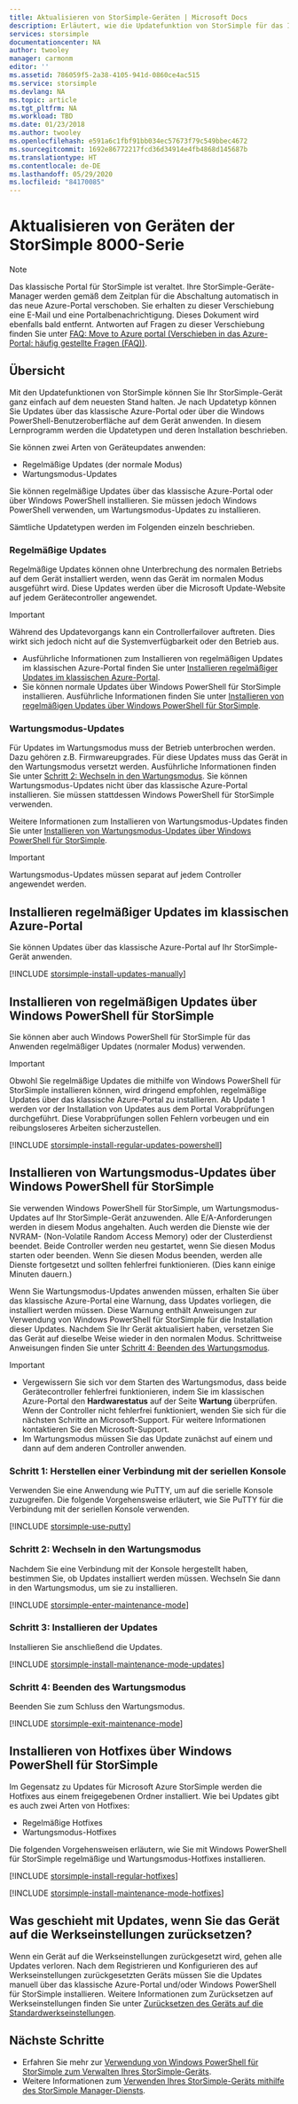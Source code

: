 ```yaml
---
title: Aktualisieren von StorSimple-Geräten | Microsoft Docs
description: Erläutert, wie die Updatefunktion von StorSimple für das Installieren regelmäßiger und Wartungsmodus-Updates und -Hotfixes verwendet wird.
services: storsimple
documentationcenter: NA
author: twooley
manager: carmonm
editor: ''
ms.assetid: 786059f5-2a38-4105-941d-0860ce4ac515
ms.service: storsimple
ms.devlang: NA
ms.topic: article
ms.tgt_pltfrm: NA
ms.workload: TBD
ms.date: 01/23/2018
ms.author: twooley
ms.openlocfilehash: e591a6c1fbf91bb034ec57673f79c549bbec4672
ms.sourcegitcommit: 1692e86772217fcd36d34914e4fb4868d145687b
ms.translationtype: HT
ms.contentlocale: de-DE
ms.lasthandoff: 05/29/2020
ms.locfileid: "84170085"
---
```

# <a name="update-your-storsimple-8000-series-device"></a>Aktualisieren von Geräten der StorSimple 8000-Serie
> [!NOTE]
> Das klassische Portal für StorSimple ist veraltet. Ihre StorSimple-Geräte-Manager werden gemäß dem Zeitplan für die Abschaltung automatisch in das neue Azure-Portal verschoben. Sie erhalten zu dieser Verschiebung eine E-Mail und eine Portalbenachrichtigung. Dieses Dokument wird ebenfalls bald entfernt. Antworten auf Fragen zu dieser Verschiebung finden Sie unter [FAQ: Move to Azure portal (Verschieben in das Azure-Portal: häufig gestellte Fragen (FAQ))](storsimple-8000-move-azure-portal-faq.md).

## <a name="overview"></a>Übersicht
Mit den Updatefunktionen von StorSimple können Sie Ihr StorSimple-Gerät ganz einfach auf dem neuesten Stand halten. Je nach Updatetyp können Sie Updates über das klassische Azure-Portal oder über die Windows PowerShell-Benutzeroberfläche auf dem Gerät anwenden. In diesem Lernprogramm werden die Updatetypen und deren Installation beschrieben.

Sie können zwei Arten von Geräteupdates anwenden: 

* Regelmäßige Updates (der normale Modus)
* Wartungsmodus-Updates

Sie können regelmäßige Updates über das klassische Azure-Portal oder über Windows PowerShell installieren. Sie müssen jedoch Windows PowerShell verwenden, um Wartungsmodus-Updates zu installieren. 

Sämtliche Updatetypen werden im Folgenden einzeln beschrieben.

### <a name="regular-updates"></a>Regelmäßige Updates
Regelmäßige Updates können ohne Unterbrechung des normalen Betriebs auf dem Gerät installiert werden, wenn das Gerät im normalen Modus ausgeführt wird. Diese Updates werden über die Microsoft Update-Website auf jedem Gerätecontroller angewendet. 

> [!IMPORTANT]
> Während des Updatevorgangs kann ein Controllerfailover auftreten. Dies wirkt sich jedoch nicht auf die Systemverfügbarkeit oder den Betrieb aus.
> 
> 

* Ausführliche Informationen zum Installieren von regelmäßigen Updates im klassischen Azure-Portal finden Sie unter [Installieren regelmäßiger Updates im klassischen Azure-Portal](#install-regular-updates-via-the-azure-classic-portal).
* Sie können normale Updates über Windows PowerShell für StorSimple installieren. Ausführliche Informationen finden Sie unter [Installieren von regelmäßigen Updates über Windows PowerShell für StorSimple](#install-regular-updates-via-windows-powershell-for-storsimple).

### <a name="maintenance-mode-updates"></a>Wartungsmodus-Updates
Für Updates im Wartungsmodus muss der Betrieb unterbrochen werden. Dazu gehören z.B. Firmwareupgrades. Für diese Updates muss das Gerät in den Wartungsmodus versetzt werden. Ausführliche Informationen finden Sie unter [Schritt 2: Wechseln in den Wartungsmodus](#step2). Sie können Wartungsmodus-Updates nicht über das klassische Azure-Portal installieren. Sie müssen stattdessen Windows PowerShell für StorSimple verwenden. 

Weitere Informationen zum Installieren von Wartungsmodus-Updates finden Sie unter [Installieren von Wartungsmodus-Updates über Windows PowerShell für StorSimple](#install-maintenance-mode-updates-via-windows-powershell-for-storsimple).

> [!IMPORTANT]
> Wartungsmodus-Updates müssen separat auf jedem Controller angewendet werden. 
> 
> 

## <a name="install-regular-updates-via-the-azure-classic-portal"></a>Installieren regelmäßiger Updates im klassischen Azure-Portal
Sie können Updates über das klassische Azure-Portal auf Ihr StorSimple-Gerät anwenden.

[!INCLUDE [storsimple-install-updates-manually](../../includes/storsimple-install-updates-manually.md)]

## <a name="install-regular-updates-via-windows-powershell-for-storsimple"></a>Installieren von regelmäßigen Updates über Windows PowerShell für StorSimple
Sie können aber auch Windows PowerShell für StorSimple für das Anwenden regelmäßiger Updates (normaler Modus) verwenden.

> [!IMPORTANT]
> Obwohl Sie regelmäßige Updates die mithilfe von Windows PowerShell für StorSimple installieren können, wird dringend empfohlen, regelmäßige Updates über das klassische Azure-Portal zu installieren. Ab Update 1 werden vor der Installation von Updates aus dem Portal Vorabprüfungen durchgeführt. Diese Vorabprüfungen sollen Fehlern vorbeugen und ein reibungsloseres Arbeiten sicherzustellen. 
> 
> 

[!INCLUDE [storsimple-install-regular-updates-powershell](../../includes/storsimple-install-regular-updates-powershell.md)]

## <a name="install-maintenance-mode-updates-via-windows-powershell-for-storsimple"></a>Installieren von Wartungsmodus-Updates über Windows PowerShell für StorSimple
Sie verwenden Windows PowerShell für StorSimple, um Wartungsmodus-Updates auf Ihr StorSimple-Gerät anzuwenden. Alle E/A-Anforderungen werden in diesem Modus angehalten. Auch werden die Dienste wie der NVRAM- (Non-Volatile Random Access Memory) oder der Clusterdienst beendet. Beide Controller werden neu gestartet, wenn Sie diesen Modus starten oder beenden. Wenn Sie diesen Modus beenden, werden alle Dienste fortgesetzt und sollten fehlerfrei funktionieren. (Dies kann einige Minuten dauern.)

Wenn Sie Wartungsmodus-Updates anwenden müssen, erhalten Sie über das klassische Azure-Portal eine Warnung, dass Updates vorliegen, die installiert werden müssen. Diese Warnung enthält Anweisungen zur Verwendung von Windows PowerShell für StorSimple für die Installation dieser Updates. Nachdem Sie Ihr Gerät aktualisiert haben, versetzen Sie das Gerät auf dieselbe Weise wieder in den normalen Modus. Schrittweise Anweisungen finden Sie unter [Schritt 4: Beenden des Wartungsmodus](#step4).

> [!IMPORTANT]
> * Vergewissern Sie sich vor dem Starten des Wartungsmodus, dass beide Gerätecontroller fehlerfrei funktionieren, indem Sie im klassischen Azure-Portal den **Hardwarestatus** auf der Seite **Wartung** überprüfen. Wenn der Controller nicht fehlerfrei funktioniert, wenden Sie sich für die nächsten Schritte an Microsoft-Support. Für weitere Informationen kontaktieren Sie den Microsoft-Support. 
> * Im Wartungsmodus müssen Sie das Update zunächst auf einem und dann auf dem anderen Controller anwenden.
> 
> 

### <a name="step-1-connect-to-the-serial-console"></a>Schritt 1: Herstellen einer Verbindung mit der seriellen Konsole <a name="step1"></a>
Verwenden Sie eine Anwendung wie PuTTY, um auf die serielle Konsole zuzugreifen. Die folgende Vorgehensweise erläutert, wie Sie PuTTY für die Verbindung mit der seriellen Konsole verwenden.

[!INCLUDE [storsimple-use-putty](../../includes/storsimple-use-putty.md)]

### <a name="step-2-enter-maintenance-mode"></a>Schritt 2: Wechseln in den Wartungsmodus <a name="step2"></a>
Nachdem Sie eine Verbindung mit der Konsole hergestellt haben, bestimmen Sie, ob Updates installiert werden müssen. Wechseln Sie dann in den Wartungsmodus, um sie zu installieren.

[!INCLUDE [storsimple-enter-maintenance-mode](../../includes/storsimple-enter-maintenance-mode.md)]

### <a name="step-3-install-your-updates"></a>Schritt 3: Installieren der Updates <a name="step3"></a>
Installieren Sie anschließend die Updates.

[!INCLUDE [storsimple-install-maintenance-mode-updates](../../includes/storsimple-install-maintenance-mode-updates.md)]

### <a name="step-4-exit-maintenance-mode"></a>Schritt 4: Beenden des Wartungsmodus <a name="step4"></a>
Beenden Sie zum Schluss den Wartungsmodus.

[!INCLUDE [storsimple-exit-maintenance-mode](../../includes/storsimple-exit-maintenance-mode.md)]

## <a name="install-hotfixes-via-windows-powershell-for-storsimple"></a>Installieren von Hotfixes über Windows PowerShell für StorSimple
Im Gegensatz zu Updates für Microsoft Azure StorSimple werden die Hotfixes aus einem freigegebenen Ordner installiert. Wie bei Updates gibt es auch zwei Arten von Hotfixes: 

* Regelmäßige Hotfixes 
* Wartungsmodus-Hotfixes  

Die folgenden Vorgehensweisen erläutern, wie Sie mit Windows PowerShell für StorSimple regelmäßige und Wartungsmodus-Hotfixes installieren.

[!INCLUDE [storsimple-install-regular-hotfixes](../../includes/storsimple-install-regular-hotfixes.md)]

[!INCLUDE [storsimple-install-maintenance-mode-hotfixes](../../includes/storsimple-install-maintenance-mode-hotfixes.md)]

## <a name="what-happens-to-updates-if-you-perform-a-factory-reset-of-the-device"></a>Was geschieht mit Updates, wenn Sie das Gerät auf die Werkseinstellungen zurücksetzen?
Wenn ein Gerät auf die Werkseinstellungen zurückgesetzt wird, gehen alle Updates verloren. Nach dem Registrieren und Konfigurieren des auf Werkseinstellungen zurückgesetzten Geräts müssen Sie die Updates manuell über das klassische Azure-Portal und/oder Windows PowerShell für StorSimple installieren. Weitere Informationen zum Zurücksetzen auf Werkseinstellungen finden Sie unter [Zurücksetzen des Geräts auf die Standardwerkseinstellungen](storsimple-8000-manage-device-controller.md#reset-the-device-to-factory-default-settings).

## <a name="next-steps"></a>Nächste Schritte
* Erfahren Sie mehr zur [Verwendung von Windows PowerShell für StorSimple zum Verwalten Ihres StorSimple-Geräts](storsimple-windows-powershell-administration.md).
* Weitere Informationen zum [Verwenden Ihres StorSimple-Geräts mithilfe des StorSimple Manager-Diensts](storsimple-manager-service-administration.md).

